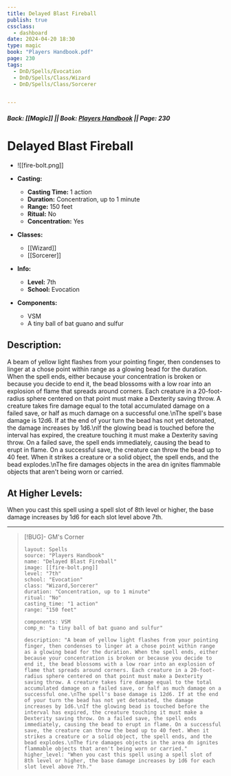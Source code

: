 ```yaml
---
title: Delayed Blast Fireball
publish: true
cssclass:
  - dashboard
date: 2024-04-20 18:30
type: magic
book: "Players Handbook.pdf"
page: 230
tags:
  - DnD/Spells/Evocation
  - DnD/Spells/Class/Wizard
  - DnD/Spells/Class/Sorcerer


---
```


##### Back: [[Magic]] || Book: [Players Handbook](https://drive.google.com/drive/folders/1O5bhpYizcIT5xxAoLOuzCRht_PVS7VSG?usp=sharing) || Page: 230

# Delayed Blast Fireball
- ![[fire-bolt.png]]
- **Casting:**
    - **Casting Time:** 1 action
    - **Duration:** Concentration, up to 1 minute
    - **Range:** 150 feet
    - **Ritual:** No
    - **Concentration:** Yes
- **Classes:**
    - [[Wizard]]
    - [[Sorcerer]]

- **Info:**
    - **Level:** 7th
    - **School:** Evocation
- **Components:**
    - VSM
    - A tiny ball of bat guano and sulfur

## Description:
A beam of yellow light flashes from your pointing finger, then condenses to linger at a chose point within range as a glowing bead for the duration. When the spell ends, either because your concentration is broken or because you decide to end it, the bead blossoms with a low roar into an explosion of flame that spreads around corners. Each creature in a 20-foot-radius sphere centered on that point must make a Dexterity saving throw. A creature takes fire damage equal to the total accumulated damage on a failed save, or half as much damage on a successful one.\nThe spell's base damage is 12d6. If at the end of your turn the bead has not yet detonated, the damage increases by 1d6.\nIf the glowing bead is touched before the interval has expired, the creature touching it must make a Dexterity saving throw. On a failed save, the spell ends immediately, causing the bead to erupt in flame. On a successful save, the creature can throw the bead up to 40 feet. When it strikes a creature or a solid object, the spell ends, and the bead explodes.\nThe fire damages objects in the area dn ignites flammable objects that aren't being worn or carried.

## At Higher Levels:
When you cast this spell using a spell slot of 8th level or higher, the base damage increases by 1d6 for each slot level above 7th.

---

> [!BUG]- GM's Corner
>
> ```statblock
> layout: Spells
> source: "Players Handbook"
> name: "Delayed Blast Fireball"
> image: [[fire-bolt.png]]
> level: "7th"
> school: "Evocation"
> class: "Wizard,Sorcerer"
> duration: "Concentration, up to 1 minute"
> ritual: "No"
> casting_time: "1 action"
> range: "150 feet"
>
> components: VSM
> comp_m: "a tiny ball of bat guano and sulfur"
>
> description: "A beam of yellow light flashes from your pointing finger, then condenses to linger at a chose point within range as a glowing bead for the duration. When the spell ends, either because your concentration is broken or because you decide to end it, the bead blossoms with a low roar into an explosion of flame that spreads around corners. Each creature in a 20-foot-radius sphere centered on that point must make a Dexterity saving throw. A creature takes fire damage equal to the total accumulated damage on a failed save, or half as much damage on a successful one.\nThe spell's base damage is 12d6. If at the end of your turn the bead has not yet detonated, the damage increases by 1d6.\nIf the glowing bead is touched before the interval has expired, the creature touching it must make a Dexterity saving throw. On a failed save, the spell ends immediately, causing the bead to erupt in flame. On a successful save, the creature can throw the bead up to 40 feet. When it strikes a creature or a solid object, the spell ends, and the bead explodes.\nThe fire damages objects in the area dn ignites flammable objects that aren't being worn or carried."
> higher_level: "When you cast this spell using a spell slot of 8th level or higher, the base damage increases by 1d6 for each slot level above 7th."
> ```
